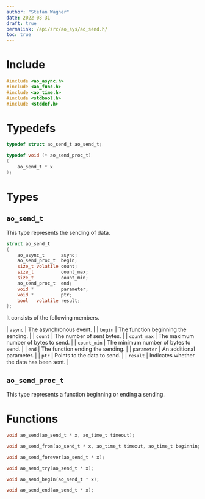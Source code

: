 ```yaml
---
author: "Stefan Wagner"
date: 2022-08-31
draft: true
permalink: /api/src/ao_sys/ao_send.h/
toc: true
---
```


# Include

```c
#include <ao_async.h>
#include <ao_func.h>
#include <ao_time.h>
#include <stdbool.h>
#include <stddef.h>
```

# Typedefs

```c
typedef struct ao_send_t ao_send_t;
```

```c
typedef void (* ao_send_proc_t)
(
    ao_send_t * x
);
```

# Types

## `ao_send_t`

This type represents the sending of data.

```c
struct ao_send_t
{
    ao_async_t      async;
    ao_send_proc_t  begin;
    size_t volatile count;
    size_t          count_max;
    size_t          count_min;
    ao_send_proc_t  end;
    void *          parameter;
    void *          ptr;
    bool   volatile result;
};
```

It consists of the following members.

| `async` | The asynchronous event. |
| `begin` | The function beginning the sending. |
| `count` | The number of sent bytes. |
| `count_max` | The maximum number of bytes to send. |
| `count_min` | The minimum number of bytes to send. |
| `end` | The function ending the sending. |
| `parameter` | An additional parameter. |
| `ptr` | Points to the data to send. |
| `result` | Indicates whether the data has been sent. |

## `ao_send_proc_t`

This type represents a function beginning or ending a sending.

# Functions

```c
void ao_send(ao_send_t * x, ao_time_t timeout);
```

```c
void ao_send_from(ao_send_t * x, ao_time_t timeout, ao_time_t beginning);
```

```c
void ao_send_forever(ao_send_t * x);
```

```c
void ao_send_try(ao_send_t * x);
```

```c
void ao_send_begin(ao_send_t * x);
```

```c
void ao_send_end(ao_send_t * x);
```
